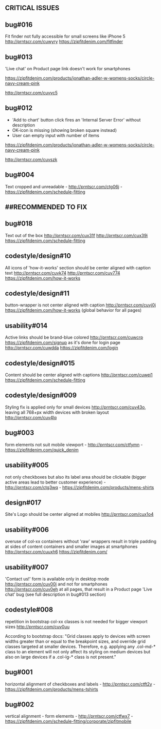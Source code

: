 
CRITICAL ISSUES
-

bug#016
-
Fit finder not fully accessible for small screens like iPhone 5 http://prntscr.com/cuwyry https://zipfitdenim.com/fitfinder

bug#013
-
'Live chat' on Product page link doesn't work for smartphones 

https://zipfitdenim.com/products/jonathan-adler-w-womens-socks/circle-navy-cream-pink

http://prntscr.com/cuvvc5

bug#012 
- 

- 'Add to chart' button click fires an 'Internal Server Error' without description
- OK-icon is missing (showing broken square instead)
- User can empty input with number of items

https://zipfitdenim.com/products/jonathan-adler-w-womens-socks/circle-navy-cream-pink

http://prntscr.com/cuvszk

bug#004 
- 
Text cropped and unreadable - http://prntscr.com/ctg06j - https://zipfitdenim.com/schedule-fitting


##RECOMMENDED TO FIX
-

bug#018
-
Text out of the box http://prntscr.com/cux31f http://prntscr.com/cux39i https://zipfitdenim.com/schedule-fitting

codestyle/design#10
-
All icons of 'how-it-works' section should be center aligned with caption text
http://prntscr.com/cuvk74
http://prntscr.com/cuv774 
https://zipfitdenim.com/how-it-works

codestyle/design#11
-
button-wrapper is not center aligned with caption http://prntscr.com/cuvj0j https://zipfitdenim.com/how-it-works (global behavior for all pages)

usability#014
-
Active links should be brand-blue colored http://prntscr.com/cuwcrp https://zipfitdenim.com/signup as it's done for login page http://prntscr.com/cuwdda https://zipfitdenim.com/login

codestyle/design#015
-
Content should be center aligned with captions http://prntscr.com/cuwei1 https://zipfitdenim.com/schedule-fitting

codestyle/design#009
-
Styling fix is applied only for small devices http://prntscr.com/cuv43o, leaving all 768+px width devices with broken layout http://prntscr.com/cuv4lq

bug#003 
- 
form elements not suit mobile viewport - http://prntscr.com/ctfymn - https://zipfitdenim.com/quick_denim

usability#005 
- 
not only checkboxes but also its label area should be clickable (bigger active areas lead to better customer experience) - http://prntscr.com/ctg3wq - https://zipfitdenim.com/products/mens-shirts

design#017
-
Site's Logo should be center aligned at mobiles http://prntscr.com/cux1o4

usability#006 
- 
overuse of col-xx containers without 'raw' wrappers result in triple padding at sides of content containers and smaller images at smartphones  http://prntscr.com/cuuxh6  https://zipfitdenim.com/

usability#007 
-
'Contact us!' form is available only in desktop mode http://prntscr.com/cuv00i and not for smartphones http://prntscr.com/cuv0eh at all pages, that result in a 
Product page 'Live chat' bug (see full description in bug#013 section)

codestyle#008
-
repetition in bootstrap col-xx classes is not needed for bigger viewport sizes http://prntscr.com/cuv0uu

According to bootstrap docs: "Grid classes apply to devices with screen widths greater than or equal to the breakpoint sizes, and override grid classes targeted at smaller devices. Therefore, e.g. applying any .col-md-* class to an element will not only affect its styling on medium devices but also on large devices if a .col-lg-* class is not present."

bug#001 
- 
horizontal alignment of checkboxes and labels - http://prntscr.com/ctft2y - https://zipfitdenim.com/products/mens-tshirts

bug#002 
- 
vertical alignment - form elements - http://prntscr.com/ctfwx7 - https://zipfitdenim.com/schedule-fitting/corporate/zipfitmobile
